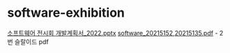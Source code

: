 # software-exhibition
[소프트웨어 전시회 개발계획서_2022.pptx](https://github.com/nohhyunju0212/software-exhibition/files/9603766/_2022.pptx) 
[software_20215152,20215135.pdf](https://github.com/nohhyunju0212/software-exhibition/files/9603778/software_20215152.20215135.pdf) - 2번 슬랄이드 pdf
